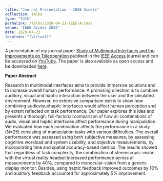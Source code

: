 ```yaml
---
title: "Journal Presentation - IEEE Access"
collection: talks
type: "Talk"
permalink: /talks/2020-04-23-IEEE-Access
venue: "IEEE Access 2020"
date: 2020-04-23
location: "(Virtual)"
---
```


A presentation of my journal paper [Study of Multimodal Interfaces and the Improvements on Teleoperation](https://ieeexplore.ieee.org/document/9076603) publised in the [IEEE Access](https://ieeexplore.ieee.org/xpl/RecentIssue.jsp?punumber=6287639) journal and can be accessed on [YouTube](https://www.youtube.com/watch?v=5Zk1BoVxyvc). The paper is also available as open access and be downloaded [here](https://ieeexplore.ieee.org/stamp/stamp.jsp?tp=&arnumber=9076603).


<b> Paper Abstract </b>

Research in multimodal interfaces aims to provide immersive solutions and to increase overall human performance. A promising direction is to combine auditory, visual and haptic interaction between the user and the simulated environment. However, no extensive comparison exists to show how combining audiovisuohaptic interfaces would affect human perception and by extent reflected on task performance. Our paper explores this idea and presents a thorough, full-factorial comparison of how all combinations of audio, visual and haptic interfaces affect performance during manipulation. We evaluated how each combination affects the performance in a study (N=25) consisting of manipulation tasks with various difficulties. The overall performance was assessed using both subjective measures, by assessing cognitive workload and system usability, and objective measurements, by incorporating time and spatial accuracy-based metrics. The results showed that regardless of task complexity, the combination of stereoscopic-vision with the virtual reality headset increased performance across all measurements by 40%, compared to monocular-vision from a generic display monitor. Besides, using haptic feedback improved outcomes by 10% and auditory feedback accounted for approximately 5% improvement.


